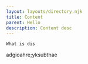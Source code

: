 ```yaml
---
layout: layouts/directory.njk
title: Content
parent: Hello
description: Content desc
---
```

`What is dis`

adgioahre;yksubthae